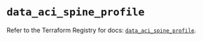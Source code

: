 # `data_aci_spine_profile`

Refer to the Terraform Registry for docs: [`data_aci_spine_profile`](https://registry.terraform.io/providers/ciscodevnet/aci/2.17.0/docs/data-sources/spine_profile).
